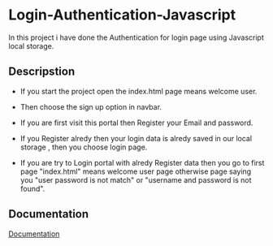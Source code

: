 
# Login-Authentication-Javascript

In this project i have done the Authentication for login page using Javascript local storage.



## Descripstion

- If you start the project open the index.html page means welcome user.

- Then choose the sign up option in navbar.

- If you are first visit this portal then Register your Email and password.

- If you Register alredy then your login data is alredy saved in our local storage , then you choose login page.

- If you are try to Login portal with alredy Register data then you go to first page "index.html" means welcome user page otherwise page saying you "user password is not match" or "username and password is not found".


## Documentation

[Documentation](https://github.com/rutuja-kumthekar/Login-Authentication-Javascript/tree/main)

